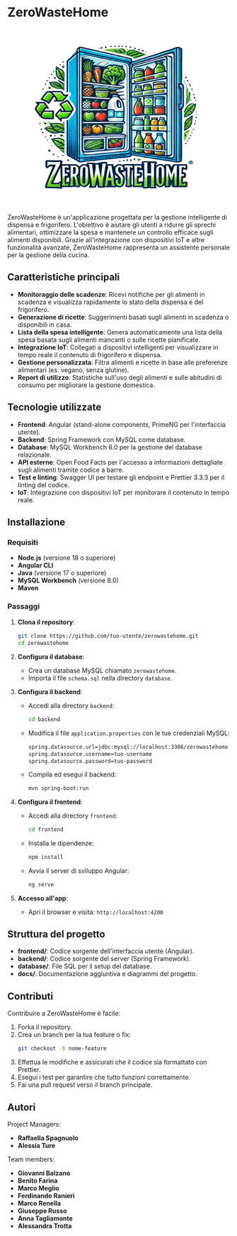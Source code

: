 # ZeroWasteHome
<p align="center">
<img alt="ZeroWasteHome"  width="460" height="400" src="Documenti/Utils/Logo_ZeroWasteHome.png">
</p>
ZeroWasteHome è un'applicazione progettata per la gestione intelligente di dispensa e frigorifero. L'obiettivo è aiutare gli utenti a ridurre gli sprechi alimentari, ottimizzare la spesa e mantenere un controllo efficace sugli alimenti disponibili. Grazie all'integrazione con dispositivi IoT e altre funzionalità avanzate, ZeroWasteHome rappresenta un assistente personale per la gestione della cucina.

## Caratteristiche principali

- **Monitoraggio delle scadenze**: Ricevi notifiche per gli alimenti in scadenza e visualizza rapidamente lo stato della dispensa e del frigorifero.
- **Generazione di ricette**: Suggerimenti basati sugli alimenti in scadenza o disponibili in casa.
- **Lista della spesa intelligente**: Genera automaticamente una lista della spesa basata sugli alimenti mancanti o sulle ricette pianificate.
- **Integrazione IoT**: Collegati a dispositivi intelligenti per visualizzare in tempo reale il contenuto di frigorifero e dispensa.
- **Gestione personalizzata**: Filtra alimenti e ricette in base alle preferenze alimentari (es. vegano, senza glutine).
- **Report di utilizzo**: Statistiche sull'uso degli alimenti e sulle abitudini di consumo per migliorare la gestione domestica.

## Tecnologie utilizzate

- **Frontend**: Angular (stand-alone components, PrimeNG per l'interfaccia utente).
- **Backend**: Spring Framework con MySQL come database.
- **Database**: MySQL Workbench 8.0 per la gestione del database relazionale.
- **API esterne**: Open Food Facts per l'accesso a informazioni dettagliate sugli alimenti tramite codice a barre.
- **Test e linting**: Swagger UI per testare gli endpoint e Prettier 3.3.3 per il linting del codice.
- **IoT**: Integrazione con dispositivi IoT per monitorare il contenuto in tempo reale.

## Installazione

### Requisiti
- **Node.js** (versione 18 o superiore)
- **Angular CLI**
- **Java** (versione 17 o superiore)
- **MySQL Workbench** (versione 8.0)
- **Maven**

### Passaggi

1. **Clona il repository**:
   ```bash
   git clone https://github.com/tuo-utente/zerowastehome.git
   cd zerowastehome
   ```

2. **Configura il database**:
   - Crea un database MySQL chiamato `zerowastehome`.
   - Importa il file `schema.sql` nella directory `database`.

3. **Configura il backend**:
   - Accedi alla directory `backend`:
     ```bash
     cd backend
     ```
   - Modifica il file `application.properties` con le tue credenziali MySQL:
     ```properties
     spring.datasource.url=jdbc:mysql://localhost:3306/zerowastehome
     spring.datasource.username=tuo-username
     spring.datasource.password=tuo-password
     ```
   - Compila ed esegui il backend:
     ```bash
     mvn spring-boot:run
     ```

4. **Configura il frontend**:
   - Accedi alla directory `frontend`:
     ```bash
     cd frontend
     ```
   - Installa le dipendenze:
     ```bash
     npm install
     ```
   - Avvia il server di sviluppo Angular:
     ```bash
     ng serve
     ```

5. **Accesso all'app**:
   - Apri il browser e visita: `http://localhost:4200`

## Struttura del progetto

- **frontend/**: Codice sorgente dell'interfaccia utente (Angular).
- **backend/**: Codice sorgente del server (Spring Framework).
- **database/**: File SQL per il setup del database.
- **docs/**: Documentazione aggiuntiva e diagrammi del progetto.

## Contributi

Contribuire a ZeroWasteHome è facile:

1. Forka il repository.
2. Crea un branch per la tua feature o fix:
   ```bash
   git checkout -b nome-feature
   ```
3. Effettua le modifiche e assicurati che il codice sia formattato con Prettier.
4. Esegui i test per garantire che tutto funzioni correttamente.
5. Fai una pull request verso il branch principale.

## Autori
Project Managers: 
- **Raffaella Spagnuolo**
- **Alessia Ture**

Team members: 
- **Giovanni Balzano**
- **Benito Farina**
- **Marco Meglio**
- **Ferdinando Ranieri**
- **Marco Renella**
- **Giuseppe Russo**
- **Anna Tagliamonte**
- **Alessandra Trotta**

